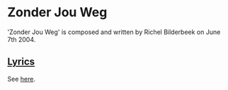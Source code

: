 # Zonder Jou Weg

'Zonder Jou Weg' is composed and written by Richel Bilderbeek
on June 7th 2004.

## [Lyrics](27_zonder_jou_weg.txt)

See [here](27_zonder_jou_weg.txt).
